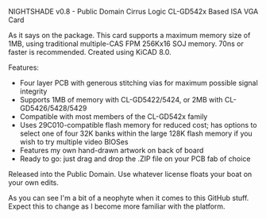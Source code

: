NIGHTSHADE v0.8 - Public Domain Cirrus Logic CL-GD542x Based ISA VGA Card

As it says on the package. This card supports a maximum memory size of 1MB, using traditional multiple-CAS FPM 256Kx16 SOJ memory. 70ns or faster is recommended.
Created using KiCAD 8.0.

Features:
- Four layer PCB with generous stitching vias for maximum possible signal integrity
- Supports 1MB of memory with CL-GD5422/5424, or 2MB with CL-GD5426/5428/5429
- Compatible with most members of the CL-GD542x family
- Uses 29C010-compatible flash memory for reduced cost; has options to select one of four 32K banks within the large 128K flash memory if you wish to try multiple video BIOSes
- Features my own hand-drawn artwork on back of board
- Ready to go: just drag and drop the .ZIP file on your PCB fab of choice

Released into the Public Domain. Use whatever license floats your boat on your own edits.

As you can see I'm a bit of a neophyte when it comes to this GitHub stuff.
Expect this to change as I become more familiar with the platform.
